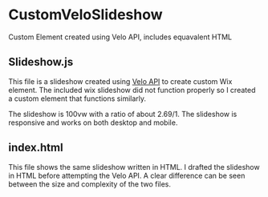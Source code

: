 # CustomVeloSlideshow
Custom Element created using Velo API, includes equavalent HTML


## Slideshow.js

This file is a slideshow created using [Velo API](https://www.wix.com/velo/reference/api-overview/introduction) to create custom Wix element. The included wix slideshow did not function properly so I created a custom element that functions similarly.

The slideshow is 100vw with a ratio of about 2.69/1. The slideshow is responsive and works on both desktop and mobile.

## index.html

This file shows the same slideshow written in HTML. I drafted the slideshow in HTML before attempting the Velo API. A clear difference can be seen between the size and complexity of the two files.
